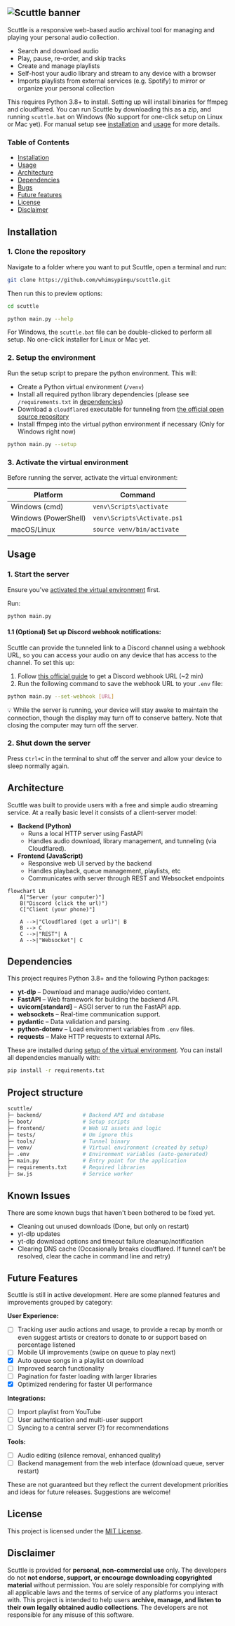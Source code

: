 ![Scuttle banner](./frontend/assets/color_banner.png)
---
Scuttle is a responsive web-based audio archival tool for managing and playing your personal audio collection.

- Search and download audio
- Play, pause, re-order, and skip tracks
- Create and manage playlists
- Self-host your audio library and stream to any device with a browser
- Imports playlists from external services (e.g. Spotify) to mirror or organize your personal collection

This requires Python 3.8+ to install. Setting up will install binaries for ffmpeg and cloudflared. You can run Scuttle by downloading this as a zip, and running ```scuttle.bat``` on Windows (No support for one-click setup on Linux or Mac yet). For manual setup see [installation](#installation) and [usage](#usage) for more details.

### Table of Contents
- [Installation](#installation)
- [Usage](#usage)
- [Architecture](#architecture)
- [Dependencies](#dependencies)
- [Bugs](#known-issues)
- [Future features](#future-features)
- [License](#license)
- [Disclaimer](#disclaimer)


## Installation

### 1. Clone the repository
Navigate to a folder where you want to put Scuttle, open a terminal and run:
```bash
git clone https://github.com/whimsypingu/scuttle.git
```

Then run this to preview options:
```bash
cd scuttle
```

```bash
python main.py --help
```

For Windows, the ```scuttle.bat``` file can be double-clicked to perform all setup.
No one-click installer for Linux or Mac yet.


### 2. Setup the environment
Run the setup script to prepare the python environment. This will:
* Create a Python virtual environment (```/venv```)
* Install all required python library dependencies (please see ```/requirements.txt``` in [dependencies](#dependencies))
* Download a ```cloudflared``` executable for tunneling from [the official open source repository](https://github.com/cloudflare/cloudflared/releases/latest/)
* Install ffmpeg into the virtual python environment if necessary (Only for Windows right now)

```bash
python main.py --setup
```

### 3. Activate the virtual environment
Before running the server, activate the virtual environment:

| Platform             | Command                     |
| -------------------- | --------------------------- |
| Windows (cmd)        | `venv\Scripts\activate`     |
| Windows (PowerShell) | `venv\Scripts\Activate.ps1` |
| macOS/Linux          | `source venv/bin/activate`  |


## Usage

### 1. Start the server
Ensure you've [activated the virtual environment](#3-activate-the-virtual-environment) first. 

Run:
```bash
python main.py
```


#### 1.1 (Optional) Set up Discord webhook notifications:
Scuttle can provide the tunneled link to a Discord channel using a webhook URL, so you can access your audio on any device that has access to the channel. To set this up:

1. Follow [this official guide](https://support.discord.com/hc/en-us/articles/228383668-Intro-to-Webhooks) to get a Discord webhook URL (~2 min)
2. Run the following command to save the webhook URL to your `.env` file:
```bash
python main.py --set-webhook [URL]
```

💡 While the server is running, your device will stay awake to maintain the connection, though the display may turn off to conserve battery. Note that closing the computer may turn off the server.


### 2. Shut down the server
Press ```Ctrl+C``` in the terminal to shut off the server and allow your device to sleep normally again.


## Architecture
Scuttle was built to provide users with a free and simple audio streaming service. At a really basic level it consists of a client-server model:

- **Backend (Python)**
    - Runs a local HTTP server using FastAPI
    - Handles audio download, library management, and tunneling (via Cloudflared).
- **Frontend (JavaScript)**
    - Responsive web UI served by the backend
    - Handles playback, queue management, playlists, etc
    - Communicates with server through REST and Websocket endpoints

```mermaid
flowchart LR
    A["Server (your computer)"]
    B("Discord (click the url)")
    C["Client (your phone)"]

    A -->|"Cloudflared (get a url)"| B
    B --> C
    C -->|"REST"| A
    A -->|"Websocket"| C
```


## Dependencies
This project requires Python 3.8+ and the following Python packages:

- **yt-dlp** – Download and manage audio/video content.  
- **FastAPI** – Web framework for building the backend API.  
- **uvicorn[standard]** – ASGI server to run the FastAPI app.  
- **websockets** – Real-time communication support.  
- **pydantic** – Data validation and parsing.  
- **python-dotenv** – Load environment variables from `.env` files.  
- **requests** – Make HTTP requests to external APIs.

These are installed during [setup of the virtual environment](#2-setup-the-environment). You can install all dependencies manually with:
```bash
pip install -r requirements.txt
```


## Project structure
```bash
scuttle/
├─ backend/             # Backend API and database
├─ boot/                # Setup scripts
├─ frontend/            # Web UI assets and logic
├─ tests/               # Um ignore this
├─ tools/               # Tunnel binary
├─ venv/                # Virtual environment (created by setup)
├─ .env                 # Environment variables (auto-generated)
├─ main.py              # Entry point for the application
├─ requirements.txt     # Required libraries
├─ sw.js                # Service worker
```


## Known Issues
There are some known bugs that haven't been bothered to be fixed yet.
* Cleaning out unused downloads (Done, but only on restart)
* yt-dlp updates
* yt-dlp download options and timeout failure cleanup/notification
* Clearing DNS cache (Occasionally breaks cloudflared. If tunnel can't be resolved, clear the cache in command line and retry)


## Future Features
Scuttle is still in active development. Here are some planned features and improvements grouped by category:

**User Experience:**
- [ ] Tracking user audio actions and usage, to provide a recap by month or even suggest artists or creators to donate to or support based on percentage listened
- [ ] Mobile UI improvements (swipe on queue to play next)
- [x] Auto queue songs in a playlist on download
- [ ] Improved search functionality
- [ ] Pagination for faster loading with larger libraries
- [x] Optimized rendering for faster UI performance

**Integrations:**
- [ ] Import playlist from YouTube  
- [ ] User authentication and multi-user support
- [ ] Syncing to a central server (?) for recommendations

**Tools:**
- [ ] Audio editing (silence removal, enhanced quality)
- [ ] Backend management from the web interface (download queue, server restart)

These are not guaranteed but they reflect the current development priorities and ideas for future releases. Suggestions are welcome!


## License
This project is licensed under the [MIT License](./LICENSE).


## Disclaimer
Scuttle is provided for **personal, non-commercial use** only.
The developers do not **not endorse, support, or encourage downloading copyrighted material** without permission.
You are solely responsible for complying with all applicable laws and the terms of service of any platforms you interact with.
This project is intended to help users **archive, manage, and listen to their own legally obtained audio collections**. The developers are not responsible for any misuse of this software.
